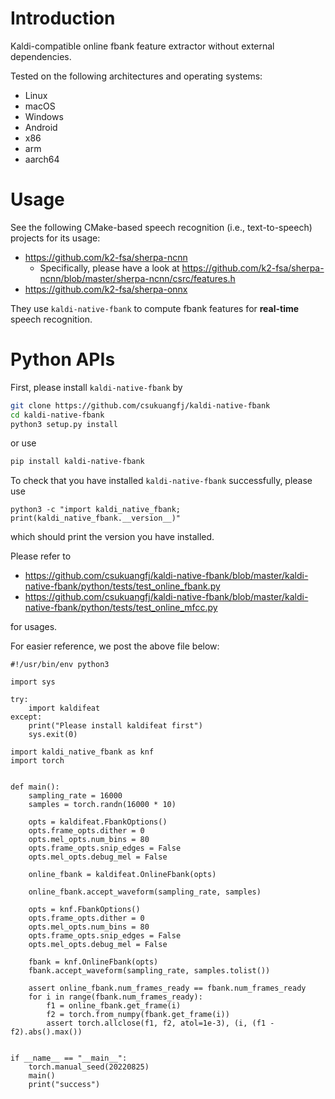 # Introduction

Kaldi-compatible online fbank feature extractor without external dependencies.

Tested on the following architectures and operating systems:

  - Linux
  - macOS
  - Windows
  - Android
  - x86
  - arm
  - aarch64

# Usage

See the following CMake-based speech recognition (i.e., text-to-speech) projects
for its usage:

- <https://github.com/k2-fsa/sherpa-ncnn>
  - Specifically, please have a look at <https://github.com/k2-fsa/sherpa-ncnn/blob/master/sherpa-ncnn/csrc/features.h>
- <https://github.com/k2-fsa/sherpa-onnx>

They use `kaldi-native-fbank` to compute fbank features for **real-time**
speech recognition.

# Python APIs

First, please install `kaldi-native-fbank` by

```bash
git clone https://github.com/csukuangfj/kaldi-native-fbank
cd kaldi-native-fbank
python3 setup.py install
```

or use

```bash
pip install kaldi-native-fbank
```

To check that you have installed `kaldi-native-fbank` successfully, please use

```
python3 -c "import kaldi_native_fbank; print(kaldi_native_fbank.__version__)"
```

which should print the version you have installed.

Please refer to

  - <https://github.com/csukuangfj/kaldi-native-fbank/blob/master/kaldi-native-fbank/python/tests/test_online_fbank.py>
  - <https://github.com/csukuangfj/kaldi-native-fbank/blob/master/kaldi-native-fbank/python/tests/test_online_mfcc.py>

for usages.

For easier reference, we post the above file below:

```python3
#!/usr/bin/env python3

import sys

try:
    import kaldifeat
except:
    print("Please install kaldifeat first")
    sys.exit(0)

import kaldi_native_fbank as knf
import torch


def main():
    sampling_rate = 16000
    samples = torch.randn(16000 * 10)

    opts = kaldifeat.FbankOptions()
    opts.frame_opts.dither = 0
    opts.mel_opts.num_bins = 80
    opts.frame_opts.snip_edges = False
    opts.mel_opts.debug_mel = False

    online_fbank = kaldifeat.OnlineFbank(opts)

    online_fbank.accept_waveform(sampling_rate, samples)

    opts = knf.FbankOptions()
    opts.frame_opts.dither = 0
    opts.mel_opts.num_bins = 80
    opts.frame_opts.snip_edges = False
    opts.mel_opts.debug_mel = False

    fbank = knf.OnlineFbank(opts)
    fbank.accept_waveform(sampling_rate, samples.tolist())

    assert online_fbank.num_frames_ready == fbank.num_frames_ready
    for i in range(fbank.num_frames_ready):
        f1 = online_fbank.get_frame(i)
        f2 = torch.from_numpy(fbank.get_frame(i))
        assert torch.allclose(f1, f2, atol=1e-3), (i, (f1 - f2).abs().max())


if __name__ == "__main__":
    torch.manual_seed(20220825)
    main()
    print("success")
```
